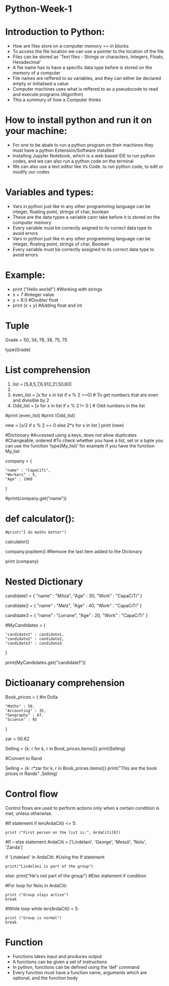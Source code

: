 # Python-Week-1

# Introduction to Python:

- How are files store on a computer memory == in blocks
- To access the file location we can use a pointer to the location of the file
- Files can be stored as 'Text files - Strings or characters, Integers, Floats, Hexadecimal'
- A file name has to have a specific data type before is stored on the memory of a computer
- File names are reffered to as variables, and they can either be declared empty or initialised a value
- Computer machines uses what is reffered to as a pseudocode to read and execute programs (Algorthm)
- This a summury of how a Computer thinks

# How to install python and run it on your machine:
- For one to be abale to run a python program on their machines they must have a python Extension/Software installed
- Installing Jupyter Notebook, which is a web based IDE to run python codes, and we can also run a python code on the terminal
- We can also use a text editor like Vs Code. to run python code, to edit or modify our codes

# Variables and types:

- Vars in python just like in any other programming language can be integer, floating point, strings of char, boolean
- These are the data types a variable cann take before it is stored on the computer memory
- Every variable must be correctly asigned to its correct data type to avoid errors
- Vars in python just like in any other programming language can be integer, floating point, strings of char, Boolean
- Every variable must be correctly assigned to its correct data type to avoid errors

# Example:

- print (”Hello world!”) #Working with strings
- x = 7 #integer value
- y = 8.0 #Double/ float
- print (x + y) #Adding float and int

# Tuple

Grade = 50, 34, 78, 38, 75, 75

type(Grade)

# List comprehension
1. list = [5,8,5,7,6,912,21,50,60]
2. 
3. even_list = [x for x in list if x % 2 ==0] # To get numbers that are even and divisible by 2
4. Odd_list = [x for x in list if x % 2 != 0 ] # Odd numbers in the list

#print (even_list)
#print (Odd_list)

new = [x/2 if x % 2 == 0 else 2*x for x in list ]
print (new)

#Dictionary
#Accessed using a keys, does not allow duplicates
#Changeable, ordered
#To check whether you have a list, set or a tuple you can use the function ‘type(My_list)’ for example if you have the function My_list

company = {

    "name" : "CapaCiTi",
    "Workers" : 5,
    "Age" : 1960
}

#print(company.get("name"))

# def calculator():

    #print("I do maths better")
calculator()

company.popitem() #Remove the last item added to the Dictonary

print (company)

# Nested Dictionary

candidate1 = {
 "name" : "Mtiza",
 "Age" : 30,
 "Work" : "CapaCiTi"
}

candidate2 = {
    "name" : "Melz",
    "Age" : 40,
    "Work" : "CapaCiTi"
}

candidate3 = {
 "name" : "Lorrane",
 "Age" : 20,
 "Work" : "CapaCiTi"
}

#MyCandidates = {

    "candidate1" : candidate1,
    "candidate2" : candidate2,
    "candidate3" : candidate3
}

print(MyCandidates.get("candidate1"))

# Dictioanary comprehension

Book_prices = { #in Dolla

    "Maths" : 50,
    "Accounting" : 35,
    "Geography" : 67,
    "Science" : 92
}

zar = 00.62

Selling = {k: r for k, r in Book_prices.items()}
print(Selling)

#Convert to Rand

Selling = {k: r*zar for k, r in Book_prices.items()}
print("This are the book prices in Rands" ,Selling)

# Control flow

Control flows are used to perform actions only when a certain condition is met, unless otherwise.

#If statement
if len(ArdaCiti) <= 5:

    print ("First person on the list is:", ArdaCiti[0])
    
#If – else statement
ArdaCiti = ['Lindelani', 'George', 'Mesuli', 'Nolu', 'Zanda']

if 'Lindelani' in ArdaCiti:  #Using the If statement
    
    print("Lindelani is part of the group")

else:
    print("He's not part of the group") #Else statement if condition 

#For loop
for Nolu in ArdaCiti:

    print ("Group stays active")
    break
    
#While loop
while len(ArdaCiti) < 5:

    print ("Group is normal")
    break
    
# Function
- Functions takes input and produces output
- A functions can be given a set of instructions
- In python, functions can be defined using the ‘def’ command
- Every function must have a function name, arguments which are optional, and the function body
